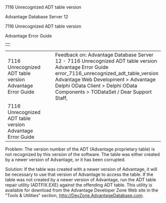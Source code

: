 7116 Unrecognized ADT table version




Advantage Database Server 12  

7116 Unrecognized ADT table version

Advantage Error Guide

|  |
| --- |
|  |

|  |  |  |  |  |
| --- | --- | --- | --- | --- |
| 7116 Unrecognized ADT table version  Advantage Error Guide |  |  | Feedback on: Advantage Database Server 12 - 7116 Unrecognized ADT table version Advantage Error Guide error\_7116\_unrecognized\_adt\_table\_version Advantage Web Development > Advantage Delphi OData Client > Delphi OData Components > TODataSet / Dear Support Staff, |  |
| 7116 Unrecognized ADT table version  Advantage Error Guide |  |  |  |  |

Problem: The version number of the ADT (Advantage proprietary table) is not recognized by this version of the software. The table was either created by a newer version of Advantage, or it has been corrupted.

Solution: If the table was created with a newer version of Advantage, it will be necessary to use that version of Advantage to access the table. If the table was not created by a newer version of Advantage, run the ADT table repair utility (ADTFIX.EXE) against the offending ADT table. This utility is available for download from the Advantage Developer Zone Web site in the "Tools & Utilities" section, <http://DevZone.AdvantageDatabase.com>.
